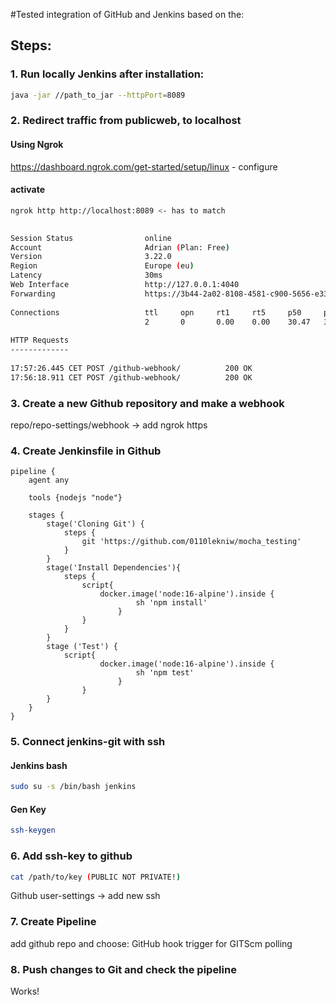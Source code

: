 #Tested integration of GitHub and Jenkins
based on the: 

## Steps:
### 1. Run locally Jenkins after installation:
```bash
java -jar //path_to_jar --httpPort=8089
```
### 2. Redirect traffic from publicweb, to localhost
#### Using Ngrok
https://dashboard.ngrok.com/get-started/setup/linux - configure
#### activate
```bash
ngrok http http://localhost:8089 <- has to match
```

```bash
                                                                                                                                     
Session Status                online                                                                                                 
Account                       Adrian (Plan: Free)                                                                                    
Version                       3.22.0                                                                                                 
Region                        Europe (eu)                                                                                            
Latency                       30ms                                                                                                   
Web Interface                 http://127.0.0.1:4040                                                                                  
Forwarding                    https://3b44-2a02-8108-4581-c900-5656-e33d-d274-98dd.ngrok-free.app -> http://localhost:8089           
                                                                                                                                     
Connections                   ttl     opn     rt1     rt5     p50     p90                                                            
                              2       0       0.00    0.00    30.47   30.66                                                          
                                                                                                                                     
HTTP Requests                                                                                                                        
-------------                                                                                                                        
                                                                                                                                     
17:57:26.445 CET POST /github-webhook/          200 OK                                                                               
17:56:18.911 CET POST /github-webhook/          200 OK   
```
### 3. Create a new Github repository and make a webhook
repo/repo-settings/webhook -> add ngrok https

### 4. Create Jenkinsfile in Github
```jenkins
pipeline {
    agent any
    
    tools {nodejs "node"}
    
    stages {
        stage('Cloning Git') {
            steps {
                git 'https://github.com/0110lekniw/mocha_testing'
            }
        }
        stage('Install Dependencies'){
            steps {
                script{
                    docker.image('node:16-alpine').inside {
                            sh 'npm install'
                        }
                }
            }
        }
        stage ('Test') {
            script{
                    docker.image('node:16-alpine').inside {
                            sh 'npm test'
                        }
                }
        }
    }
}
```
### 5. Connect jenkins-git with ssh
#### Jenkins bash
```bash
sudo su -s /bin/bash jenkins
```
#### Gen Key
```bash
ssh-keygen
```
### 6. Add ssh-key to github
```bash
cat /path/to/key (PUBLIC NOT PRIVATE!)
```
Github user-settings -> add new ssh

### 7. Create Pipeline
add github repo and
choose: GitHub hook trigger for GITScm polling

### 8. Push changes to Git and check the pipeline

Works!

